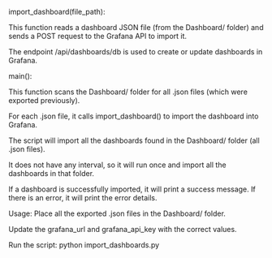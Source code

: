 import_dashboard(file_path):

This function reads a dashboard JSON file (from the Dashboard/ folder) and sends a POST request to the Grafana API to import it.

The endpoint /api/dashboards/db is used to create or update dashboards in Grafana.

main():

This function scans the Dashboard/ folder for all .json files (which were exported previously).

For each .json file, it calls import_dashboard() to import the dashboard into Grafana.

The script will import all the dashboards found in the Dashboard/ folder (all .json files).

It does not have any interval, so it will run once and import all the dashboards in that folder.

If a dashboard is successfully imported, it will print a success message. If there is an error, it will print the error details.

Usage:
Place all the exported .json files in the Dashboard/ folder.

Update the grafana_url and grafana_api_key with the correct values.

Run the script: python import_dashboards.py